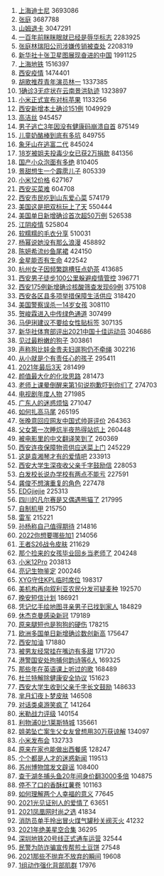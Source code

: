 1. [上海迪士尼](https://s.weibo.com//weibo?q=%E4%B8%8A%E6%B5%B7%E8%BF%AA%E5%A3%AB%E5%B0%BC&Refer=top) 3693086
2. [张庭](https://s.weibo.com//weibo?q=%E5%BC%A0%E5%BA%AD&Refer=top) 3687788
3. [山姆退卡](https://s.weibo.com//weibo?q=%23%E5%B1%B1%E5%A7%86%E9%80%80%E5%8D%A1%23&Refer=top) 3047291
4. [一百年前眯眯眼就已经是辱华标志](https://s.weibo.com//weibo?q=%23%E4%B8%80%E7%99%BE%E5%B9%B4%E5%89%8D%E7%9C%AF%E7%9C%AF%E7%9C%BC%E5%B0%B1%E5%B7%B2%E7%BB%8F%E6%98%AF%E8%BE%B1%E5%8D%8E%E6%A0%87%E5%BF%97%23&Refer=top) 2283925
5. [张庭林瑞阳公司涉嫌传销被查处](https://s.weibo.com//weibo?q=%23%E5%BC%A0%E5%BA%AD%E6%9E%97%E7%91%9E%E9%98%B3%E5%85%AC%E5%8F%B8%E6%B6%89%E5%AB%8C%E4%BC%A0%E9%94%80%E8%A2%AB%E6%9F%A5%E5%A4%84%23&Refer=top) 2208319
6. [新华社十张卫星图展现奋进的中国](https://s.weibo.com//weibo?q=%23%E6%96%B0%E5%8D%8E%E7%A4%BE%E5%8D%81%E5%BC%A0%E5%8D%AB%E6%98%9F%E5%9B%BE%E5%B1%95%E7%8E%B0%E5%A5%8B%E8%BF%9B%E7%9A%84%E4%B8%AD%E5%9B%BD%23&Refer=top) 1991125
7. [上海地铁](https://s.weibo.com//weibo?q=%E4%B8%8A%E6%B5%B7%E5%9C%B0%E9%93%81&Refer=top) 1516397
8. [西安疫情](https://s.weibo.com//weibo?q=%23%E8%A5%BF%E5%AE%89%E7%96%AB%E6%83%85%23&Refer=top) 1474401
9. [胡歌推荐青年演员林一](https://s.weibo.com//weibo?q=%23%E8%83%A1%E6%AD%8C%E6%8E%A8%E8%8D%90%E9%9D%92%E5%B9%B4%E6%BC%94%E5%91%98%E6%9E%97%E4%B8%80%23&Refer=top) 1337385
10. [1确诊3无症状在云南景洪轨迹](https://s.weibo.com//weibo?q=%231%E7%A1%AE%E8%AF%8A3%E6%97%A0%E7%97%87%E7%8A%B6%E5%9C%A8%E4%BA%91%E5%8D%97%E6%99%AF%E6%B4%AA%E8%BD%A8%E8%BF%B9%23&Refer=top) 1323897
11. [小米正式宣布对标苹果](https://s.weibo.com//weibo?q=%23%E5%B0%8F%E7%B1%B3%E6%AD%A3%E5%BC%8F%E5%AE%A3%E5%B8%83%E5%AF%B9%E6%A0%87%E8%8B%B9%E6%9E%9C%23&Refer=top) 1133256
12. [西安新增本土确诊151例](https://s.weibo.com//weibo?q=%23%E8%A5%BF%E5%AE%89%E6%96%B0%E5%A2%9E%E6%9C%AC%E5%9C%9F%E7%A1%AE%E8%AF%8A151%E4%BE%8B%23&Refer=top) 1049929
13. [高洁丝](https://s.weibo.com//weibo?q=%23%E9%AB%98%E6%B4%81%E4%B8%9D%23&Refer=top) 945457
14. [男子逃亡3年因没有健康码崩溃自首](https://s.weibo.com//weibo?q=%23%E7%94%B7%E5%AD%90%E9%80%83%E4%BA%A13%E5%B9%B4%E5%9B%A0%E6%B2%A1%E6%9C%89%E5%81%A5%E5%BA%B7%E7%A0%81%E5%B4%A9%E6%BA%83%E8%87%AA%E9%A6%96%23&Refer=top) 875149
15. [儿童奶酪棒到底有多坑](https://s.weibo.com//weibo?q=%23%E5%84%BF%E7%AB%A5%E5%A5%B6%E9%85%AA%E6%A3%92%E5%88%B0%E5%BA%95%E6%9C%89%E5%A4%9A%E5%9D%91%23&Refer=top) 849755
16. [象牙山在逃富二代](https://s.weibo.com//weibo?q=%23%E8%B1%A1%E7%89%99%E5%B1%B1%E5%9C%A8%E9%80%83%E5%AF%8C%E4%BA%8C%E4%BB%A3%23&Refer=top) 845024
17. [18岁被姐夫投毒少女已获2万捐款](https://s.weibo.com//weibo?q=%2318%E5%B2%81%E8%A2%AB%E5%A7%90%E5%A4%AB%E6%8A%95%E6%AF%92%E5%B0%91%E5%A5%B3%E5%B7%B2%E8%8E%B72%E4%B8%87%E6%8D%90%E6%AC%BE%23&Refer=top) 841356
18. [国产小众泡面有多绝](https://s.weibo.com//weibo?q=%23%E5%9B%BD%E4%BA%A7%E5%B0%8F%E4%BC%97%E6%B3%A1%E9%9D%A2%E6%9C%89%E5%A4%9A%E7%BB%9D%23&Refer=top) 810405
19. [景甜想生一个霹雳儿子](https://s.weibo.com//weibo?q=%23%E6%99%AF%E7%94%9C%E6%83%B3%E7%94%9F%E4%B8%80%E4%B8%AA%E9%9C%B9%E9%9B%B3%E5%84%BF%E5%AD%90%23&Refer=top) 805339
20. [小米12价格](https://s.weibo.com//weibo?q=%23%E5%B0%8F%E7%B1%B312%E4%BB%B7%E6%A0%BC%23&Refer=top) 627167
21. [西安买菜难](https://s.weibo.com//weibo?q=%E8%A5%BF%E5%AE%89%E4%B9%B0%E8%8F%9C%E9%9A%BE&Refer=top) 604708
22. [西安市民吃到山东爱心菜](https://s.weibo.com//weibo?q=%23%E8%A5%BF%E5%AE%89%E5%B8%82%E6%B0%91%E5%90%83%E5%88%B0%E5%B1%B1%E4%B8%9C%E7%88%B1%E5%BF%83%E8%8F%9C%23&Refer=top) 574179
23. [美国这是把双标玩上了天](https://s.weibo.com//weibo?q=%23%E7%BE%8E%E5%9B%BD%E8%BF%99%E6%98%AF%E6%8A%8A%E5%8F%8C%E6%A0%87%E7%8E%A9%E4%B8%8A%E4%BA%86%E5%A4%A9%23&Refer=top) 550444
24. [美国单日新增确诊首次超50万例](https://s.weibo.com//weibo?q=%23%E7%BE%8E%E5%9B%BD%E5%8D%95%E6%97%A5%E6%96%B0%E5%A2%9E%E7%A1%AE%E8%AF%8A%E9%A6%96%E6%AC%A1%E8%B6%8550%E4%B8%87%E4%BE%8B%23&Refer=top) 526538
25. [江阴疫情](https://s.weibo.com//weibo?q=%E6%B1%9F%E9%98%B4%E7%96%AB%E6%83%85&Refer=top) 525804
26. [软糯糯的毛衣分享](https://s.weibo.com//weibo?q=%23%E8%BD%AF%E7%B3%AF%E7%B3%AF%E7%9A%84%E6%AF%9B%E8%A1%A3%E5%88%86%E4%BA%AB%23&Refer=top) 510031
27. [杨幂说她没有那么浪漫](https://s.weibo.com//weibo?q=%23%E6%9D%A8%E5%B9%82%E8%AF%B4%E5%A5%B9%E6%B2%A1%E6%9C%89%E9%82%A3%E4%B9%88%E6%B5%AA%E6%BC%AB%23&Refer=top) 458892
28. [陈妍希流纱鱼尾裙](https://s.weibo.com//weibo?q=%23%E9%99%88%E5%A6%8D%E5%B8%8C%E6%B5%81%E7%BA%B1%E9%B1%BC%E5%B0%BE%E8%A3%99%23&Refer=top) 424150
29. [金星能否有生命](https://s.weibo.com//weibo?q=%23%E9%87%91%E6%98%9F%E8%83%BD%E5%90%A6%E6%9C%89%E7%94%9F%E5%91%BD%23&Refer=top) 422542
30. [杭州女子因频繁跳槽狂点奶茶](https://s.weibo.com//weibo?q=%23%E6%9D%AD%E5%B7%9E%E5%A5%B3%E5%AD%90%E5%9B%A0%E9%A2%91%E7%B9%81%E8%B7%B3%E6%A7%BD%E7%8B%82%E7%82%B9%E5%A5%B6%E8%8C%B6%23&Refer=top) 413685
31. [西安男子徒步100公里躲避疫情管控](https://s.weibo.com//weibo?q=%23%E8%A5%BF%E5%AE%89%E7%94%B7%E5%AD%90%E5%BE%92%E6%AD%A5100%E5%85%AC%E9%87%8C%E8%BA%B2%E9%81%BF%E7%96%AB%E6%83%85%E7%AE%A1%E6%8E%A7%23&Refer=top) 396771
32. [西安175例新增确诊核酸筛查发现69例](https://s.weibo.com//weibo?q=%23%E8%A5%BF%E5%AE%89175%E4%BE%8B%E6%96%B0%E5%A2%9E%E7%A1%AE%E8%AF%8A%E6%A0%B8%E9%85%B8%E7%AD%9B%E6%9F%A5%E5%8F%91%E7%8E%B069%E4%BE%8B%23&Refer=top) 375108
33. [西安各区县多项举措保障生活供应](https://s.weibo.com//weibo?q=%23%E8%A5%BF%E5%AE%89%E5%90%84%E5%8C%BA%E5%8E%BF%E5%A4%9A%E9%A1%B9%E4%B8%BE%E6%8E%AA%E4%BF%9D%E9%9A%9C%E7%94%9F%E6%B4%BB%E4%BE%9B%E5%BA%94%23&Refer=top) 318420
34. [美国警察误杀一14岁女孩](https://s.weibo.com//weibo?q=%23%E7%BE%8E%E5%9B%BD%E8%AD%A6%E5%AF%9F%E8%AF%AF%E6%9D%80%E4%B8%8014%E5%B2%81%E5%A5%B3%E5%AD%A9%23&Refer=top) 308110
35. [贺峻霖进入中传绿色通道](https://s.weibo.com//weibo?q=%23%E8%B4%BA%E5%B3%BB%E9%9C%96%E8%BF%9B%E5%85%A5%E4%B8%AD%E4%BC%A0%E7%BB%BF%E8%89%B2%E9%80%9A%E9%81%93%23&Refer=top) 307499
36. [马伊琍建议不要给女性贴标签](https://s.weibo.com//weibo?q=%23%E9%A9%AC%E4%BC%8A%E7%90%8D%E5%BB%BA%E8%AE%AE%E4%B8%8D%E8%A6%81%E7%BB%99%E5%A5%B3%E6%80%A7%E8%B4%B4%E6%A0%87%E7%AD%BE%23&Refer=top) 307135
37. [新华社体育部评出2021中国十佳运动员](https://s.weibo.com//weibo?q=%23%E6%96%B0%E5%8D%8E%E7%A4%BE%E4%BD%93%E8%82%B2%E9%83%A8%E8%AF%84%E5%87%BA2021%E4%B8%AD%E5%9B%BD%E5%8D%81%E4%BD%B3%E8%BF%90%E5%8A%A8%E5%91%98%23&Refer=top) 304686
38. [见过最粉嫩的狗子](https://s.weibo.com//weibo?q=%23%E8%A7%81%E8%BF%87%E6%9C%80%E7%B2%89%E5%AB%A9%E7%9A%84%E7%8B%97%E5%AD%90%23&Refer=top) 303861
39. [声称狗比娃金贵夫妇遛狗仍不牵绳](https://s.weibo.com//weibo?q=%23%E5%A3%B0%E7%A7%B0%E7%8B%97%E6%AF%94%E5%A8%83%E9%87%91%E8%B4%B5%E5%A4%AB%E5%A6%87%E9%81%9B%E7%8B%97%E4%BB%8D%E4%B8%8D%E7%89%B5%E7%BB%B3%23&Refer=top) 302216
40. [从小就是个有责任心的孩子](https://s.weibo.com//weibo?q=%23%E4%BB%8E%E5%B0%8F%E5%B0%B1%E6%98%AF%E4%B8%AA%E6%9C%89%E8%B4%A3%E4%BB%BB%E5%BF%83%E7%9A%84%E5%AD%A9%E5%AD%90%23&Refer=top) 295411
41. [2021年最后3天](https://s.weibo.com//weibo?q=%232021%E5%B9%B4%E6%9C%80%E5%90%8E3%E5%A4%A9%23&Refer=top) 281499
42. [颜值最大化的化妆思路](https://s.weibo.com//weibo?q=%23%E9%A2%9C%E5%80%BC%E6%9C%80%E5%A4%A7%E5%8C%96%E7%9A%84%E5%8C%96%E5%A6%86%E6%80%9D%E8%B7%AF%23&Refer=top) 281473
43. [老师上课晕倒醒来第1句说抱歉吓到你们了](https://s.weibo.com//weibo?q=%23%E8%80%81%E5%B8%88%E4%B8%8A%E8%AF%BE%E6%99%95%E5%80%92%E9%86%92%E6%9D%A5%E7%AC%AC1%E5%8F%A5%E8%AF%B4%E6%8A%B1%E6%AD%89%E5%90%93%E5%88%B0%E4%BD%A0%E4%BB%AC%E4%BA%86%23&Refer=top) 274703
44. [电视剧年度人物](https://s.weibo.com//weibo?q=%23%E7%94%B5%E8%A7%86%E5%89%A7%E5%B9%B4%E5%BA%A6%E4%BA%BA%E7%89%A9%23&Refer=top) 271985
45. [广东人的迷惑烦恼](https://s.weibo.com//weibo?q=%E5%B9%BF%E4%B8%9C%E4%BA%BA%E7%9A%84%E8%BF%B7%E6%83%91%E7%83%A6%E6%81%BC&Refer=top) 271047
46. [如何扎高马尾](https://s.weibo.com//weibo?q=%23%E5%A6%82%E4%BD%95%E6%89%8E%E9%AB%98%E9%A9%AC%E5%B0%BE%23&Refer=top) 265195
47. [张晚意回应网友中国式帅哥评价](https://s.weibo.com//weibo?q=%23%E5%BC%A0%E6%99%9A%E6%84%8F%E5%9B%9E%E5%BA%94%E7%BD%91%E5%8F%8B%E4%B8%AD%E5%9B%BD%E5%BC%8F%E5%B8%85%E5%93%A5%E8%AF%84%E4%BB%B7%23&Refer=top) 264363
48. [父女第一次睡炕半夜热得站炕上](https://s.weibo.com//weibo?q=%23%E7%88%B6%E5%A5%B3%E7%AC%AC%E4%B8%80%E6%AC%A1%E7%9D%A1%E7%82%95%E5%8D%8A%E5%A4%9C%E7%83%AD%E5%BE%97%E7%AB%99%E7%82%95%E4%B8%8A%23&Refer=top) 260448
49. [被电影里的中文翻译笑到了](https://s.weibo.com//weibo?q=%23%E8%A2%AB%E7%94%B5%E5%BD%B1%E9%87%8C%E7%9A%84%E4%B8%AD%E6%96%87%E7%BF%BB%E8%AF%91%E7%AC%91%E5%88%B0%E4%BA%86%23&Refer=top) 260369
50. [西安连夜保障物资供应送菜上门](https://s.weibo.com//weibo?q=%23%E8%A5%BF%E5%AE%89%E8%BF%9E%E5%A4%9C%E4%BF%9D%E9%9A%9C%E7%89%A9%E8%B5%84%E4%BE%9B%E5%BA%94%E9%80%81%E8%8F%9C%E4%B8%8A%E9%97%A8%23&Refer=top) 245229
51. [这是袁湘琴才有的爱情吧](https://s.weibo.com//weibo?q=%23%E8%BF%99%E6%98%AF%E8%A2%81%E6%B9%98%E7%90%B4%E6%89%8D%E6%9C%89%E7%9A%84%E7%88%B1%E6%83%85%E5%90%A7%23&Refer=top) 233913
52. [西安大学生深夜收父亲千字鼓励信](https://s.weibo.com//weibo?q=%23%E8%A5%BF%E5%AE%89%E5%A4%A7%E5%AD%A6%E7%94%9F%E6%B7%B1%E5%A4%9C%E6%94%B6%E7%88%B6%E4%BA%B2%E5%8D%83%E5%AD%97%E9%BC%93%E5%8A%B1%E4%BF%A1%23&Refer=top) 228053
53. [白发校长说办学校有两点不能亏](https://s.weibo.com//weibo?q=%23%E7%99%BD%E5%8F%91%E6%A0%A1%E9%95%BF%E8%AF%B4%E5%8A%9E%E5%AD%A6%E6%A0%A1%E6%9C%89%E4%B8%A4%E7%82%B9%E4%B8%8D%E8%83%BD%E4%BA%8F%23&Refer=top) 227591
54. [龚俊不想演重复的角色](https://s.weibo.com//weibo?q=%23%E9%BE%9A%E4%BF%8A%E4%B8%8D%E6%83%B3%E6%BC%94%E9%87%8D%E5%A4%8D%E7%9A%84%E8%A7%92%E8%89%B2%23&Refer=top) 227478
55. [EDGjiejie](https://s.weibo.com//weibo?q=EDGjiejie&Refer=top) 225313
56. [四川的凡尔赛是又偶遇熊猫了](https://s.weibo.com//weibo?q=%23%E5%9B%9B%E5%B7%9D%E7%9A%84%E5%87%A1%E5%B0%94%E8%B5%9B%E6%98%AF%E5%8F%88%E5%81%B6%E9%81%87%E7%86%8A%E7%8C%AB%E4%BA%86%23&Refer=top) 217995
57. [自制机甲](https://s.weibo.com//weibo?q=%E8%87%AA%E5%88%B6%E6%9C%BA%E7%94%B2&Refer=top) 215750
58. [雷军](https://s.weibo.com//weibo?q=%E9%9B%B7%E5%86%9B&Refer=top) 215221
59. [孙杨称自己值得期待](https://s.weibo.com//weibo?q=%23%E5%AD%99%E6%9D%A8%E7%A7%B0%E8%87%AA%E5%B7%B1%E5%80%BC%E5%BE%97%E6%9C%9F%E5%BE%85%23&Refer=top) 214816
60. [2022你想要哪些加1](https://s.weibo.com//weibo?q=%232022%E4%BD%A0%E6%83%B3%E8%A6%81%E5%93%AA%E4%BA%9B%E5%8A%A01%23&Refer=top) 214056
61. [王者S26战令皮肤](https://s.weibo.com//weibo?q=%23%E7%8E%8B%E8%80%85S26%E6%88%98%E4%BB%A4%E7%9A%AE%E8%82%A4%23&Refer=top) 211629
62. [那个捡来的女孩毕业回乡当老师了](https://s.weibo.com//weibo?q=%23%E9%82%A3%E4%B8%AA%E6%8D%A1%E6%9D%A5%E7%9A%84%E5%A5%B3%E5%AD%A9%E6%AF%95%E4%B8%9A%E5%9B%9E%E4%B9%A1%E5%BD%93%E8%80%81%E5%B8%88%E4%BA%86%23&Refer=top) 204248
63. [小米12Pro](https://s.weibo.com//weibo?q=%E5%B0%8F%E7%B1%B312Pro&Refer=top) 203813
64. [亮记生物鉴定](https://s.weibo.com//weibo?q=%E4%BA%AE%E8%AE%B0%E7%94%9F%E7%89%A9%E9%89%B4%E5%AE%9A&Refer=top) 200246
65. [XYG守住KPL临时席位](https://s.weibo.com//weibo?q=%23XYG%E5%AE%88%E4%BD%8FKPL%E4%B8%B4%E6%97%B6%E5%B8%AD%E4%BD%8D%23&Refer=top) 198317
66. [美机构再向叙利亚农民分发可疑麦种](https://s.weibo.com//weibo?q=%23%E7%BE%8E%E6%9C%BA%E6%9E%84%E5%86%8D%E5%90%91%E5%8F%99%E5%88%A9%E4%BA%9A%E5%86%9C%E6%B0%91%E5%88%86%E5%8F%91%E5%8F%AF%E7%96%91%E9%BA%A6%E7%A7%8D%23&Refer=top) 192570
67. [晚安短信计划](https://s.weibo.com//weibo?q=%23%E6%99%9A%E5%AE%89%E7%9F%AD%E4%BF%A1%E8%AE%A1%E5%88%92%23&Refer=top) 186921
68. [凭记忆手绘地图寻亲男子已找到家人](https://s.weibo.com//weibo?q=%23%E5%87%AD%E8%AE%B0%E5%BF%86%E6%89%8B%E7%BB%98%E5%9C%B0%E5%9B%BE%E5%AF%BB%E4%BA%B2%E7%94%B7%E5%AD%90%E5%B7%B2%E6%89%BE%E5%88%B0%E5%AE%B6%E4%BA%BA%23&Refer=top) 184829
69. [休杰克曼感染新冠](https://s.weibo.com//weibo?q=%23%E4%BC%91%E6%9D%B0%E5%85%8B%E6%9B%BC%E6%84%9F%E6%9F%93%E6%96%B0%E5%86%A0%23&Refer=top) 179189
70. [原来腿短也是狗狗的硬伤](https://s.weibo.com//weibo?q=%23%E5%8E%9F%E6%9D%A5%E8%85%BF%E7%9F%AD%E4%B9%9F%E6%98%AF%E7%8B%97%E7%8B%97%E7%9A%84%E7%A1%AC%E4%BC%A4%23&Refer=top) 178215
71. [欧洲多国单日新增确诊数创新高](https://s.weibo.com//weibo?q=%23%E6%AC%A7%E6%B4%B2%E5%A4%9A%E5%9B%BD%E5%8D%95%E6%97%A5%E6%96%B0%E5%A2%9E%E7%A1%AE%E8%AF%8A%E6%95%B0%E5%88%9B%E6%96%B0%E9%AB%98%23&Refer=top) 175647
72. [西安加油](https://s.weibo.com//weibo?q=%23%E8%A5%BF%E5%AE%89%E5%8A%A0%E6%B2%B9%23&Refer=top) 171880
73. [被男友经常挂在嘴边有多甜](https://s.weibo.com//weibo?q=%23%E8%A2%AB%E7%94%B7%E5%8F%8B%E7%BB%8F%E5%B8%B8%E6%8C%82%E5%9C%A8%E5%98%B4%E8%BE%B9%E6%9C%89%E5%A4%9A%E7%94%9C%23&Refer=top) 171720
74. [港警国安处拘捕何韵诗等6人](https://s.weibo.com//weibo?q=%23%E6%B8%AF%E8%AD%A6%E5%9B%BD%E5%AE%89%E5%A4%84%E6%8B%98%E6%8D%95%E4%BD%95%E9%9F%B5%E8%AF%97%E7%AD%896%E4%BA%BA%23&Refer=top) 169325
75. [那些年在英语课上听过的歌](https://s.weibo.com//weibo?q=%23%E9%82%A3%E4%BA%9B%E5%B9%B4%E5%9C%A8%E8%8B%B1%E8%AF%AD%E8%AF%BE%E4%B8%8A%E5%90%AC%E8%BF%87%E7%9A%84%E6%AD%8C%23&Refer=top) 168489
76. [杜兰特解除健康安全协议](https://s.weibo.com//weibo?q=%E6%9D%9C%E5%85%B0%E7%89%B9%E8%A7%A3%E9%99%A4%E5%81%A5%E5%BA%B7%E5%AE%89%E5%85%A8%E5%8D%8F%E8%AE%AE&Refer=top) 151623
77. [西安大学生收到父亲千字长文鼓励](https://s.weibo.com//weibo?q=%23%E8%A5%BF%E5%AE%89%E5%A4%A7%E5%AD%A6%E7%94%9F%E6%94%B6%E5%88%B0%E7%88%B6%E4%BA%B2%E5%8D%83%E5%AD%97%E9%95%BF%E6%96%87%E9%BC%93%E5%8A%B1%23&Refer=top) 148633
78. [芈月幻夜卜梦皮肤](https://s.weibo.com//weibo?q=%23%E8%8A%88%E6%9C%88%E5%B9%BB%E5%A4%9C%E5%8D%9C%E6%A2%A6%E7%9A%AE%E8%82%A4%23&Refer=top) 146508
79. [对话类桌游笑疯了](https://s.weibo.com//weibo?q=%E5%AF%B9%E8%AF%9D%E7%B1%BB%E6%A1%8C%E6%B8%B8%E7%AC%91%E7%96%AF%E4%BA%86&Refer=top) 141264
80. [米勒战力评级](https://s.weibo.com//weibo?q=%23%E7%B1%B3%E5%8B%92%E6%88%98%E5%8A%9B%E8%AF%84%E7%BA%A7%23&Refer=top) 140154
81. [利物浦0比1莱斯特城](https://s.weibo.com//weibo?q=%23%E5%88%A9%E7%89%A9%E6%B5%A60%E6%AF%941%E8%8E%B1%E6%96%AF%E7%89%B9%E5%9F%8E%23&Refer=top) 135661
82. [姐弟坠亡案生父女友曾想用30万获谅解](https://s.weibo.com//weibo?q=%23%E5%A7%90%E5%BC%9F%E5%9D%A0%E4%BA%A1%E6%A1%88%E7%94%9F%E7%88%B6%E5%A5%B3%E5%8F%8B%E6%9B%BE%E6%83%B3%E7%94%A830%E4%B8%87%E8%8E%B7%E8%B0%85%E8%A7%A3%23&Refer=top) 134097
83. [小米发布会](https://s.weibo.com//weibo?q=%E5%B0%8F%E7%B1%B3%E5%8F%91%E5%B8%83%E4%BC%9A&Refer=top) 132733
84. [原来在家也能做出西餐感](https://s.weibo.com//weibo?q=%23%E5%8E%9F%E6%9D%A5%E5%9C%A8%E5%AE%B6%E4%B9%9F%E8%83%BD%E5%81%9A%E5%87%BA%E8%A5%BF%E9%A4%90%E6%84%9F%23&Refer=top) 128247
85. [个个都是人才的迷惑新闻](https://s.weibo.com//weibo?q=%23%E4%B8%AA%E4%B8%AA%E9%83%BD%E6%98%AF%E4%BA%BA%E6%89%8D%E7%9A%84%E8%BF%B7%E6%83%91%E6%96%B0%E9%97%BB%23&Refer=top) 119513
86. [苏州博物馆发文辟谣](https://s.weibo.com//weibo?q=%23%E8%8B%8F%E5%B7%9E%E5%8D%9A%E7%89%A9%E9%A6%86%E5%8F%91%E6%96%87%E8%BE%9F%E8%B0%A3%23&Refer=top) 108400
87. [查干湖冬捕头鱼20年间身价翻3000多倍](https://s.weibo.com//weibo?q=%23%E6%9F%A5%E5%B9%B2%E6%B9%96%E5%86%AC%E6%8D%95%E5%A4%B4%E9%B1%BC20%E5%B9%B4%E9%97%B4%E8%BA%AB%E4%BB%B7%E7%BF%BB3000%E5%A4%9A%E5%80%8D%23&Refer=top) 104875
88. [停不了口的香酥红薯卷](https://s.weibo.com//weibo?q=%23%E5%81%9C%E4%B8%8D%E4%BA%86%E5%8F%A3%E7%9A%84%E9%A6%99%E9%85%A5%E7%BA%A2%E8%96%AF%E5%8D%B7%23&Refer=top) 101163
89. [如何理解两个人幸福的意义](https://s.weibo.com//weibo?q=%23%E5%A6%82%E4%BD%95%E7%90%86%E8%A7%A3%E4%B8%A4%E4%B8%AA%E4%BA%BA%E5%B9%B8%E7%A6%8F%E7%9A%84%E6%84%8F%E4%B9%89%23&Refer=top) 77645
90. [2021光见证别人的爱情了](https://s.weibo.com//weibo?q=%232021%E5%85%89%E8%A7%81%E8%AF%81%E5%88%AB%E4%BA%BA%E7%9A%84%E7%88%B1%E6%83%85%E4%BA%86%23&Refer=top) 63651
91. [2021凤凰网时尚之选](https://s.weibo.com//weibo?q=2021%E5%87%A4%E5%87%B0%E7%BD%91%E6%97%B6%E5%B0%9A%E4%B9%8B%E9%80%89&Refer=top) 41834
92. [消防员单手拎出冒火煤气罐秒关阀灭火](https://s.weibo.com//weibo?q=%23%E6%B6%88%E9%98%B2%E5%91%98%E5%8D%95%E6%89%8B%E6%8B%8E%E5%87%BA%E5%86%92%E7%81%AB%E7%85%A4%E6%B0%94%E7%BD%90%E7%A7%92%E5%85%B3%E9%98%80%E7%81%AD%E7%81%AB%23&Refer=top) 41232
93. [2021年绝美星空合集](https://s.weibo.com//weibo?q=%232021%E5%B9%B4%E7%BB%9D%E7%BE%8E%E6%98%9F%E7%A9%BA%E5%90%88%E9%9B%86%23&Refer=top) 36295
94. [深圳地铁20号线正式通车运营](https://s.weibo.com//weibo?q=%23%E6%B7%B1%E5%9C%B3%E5%9C%B0%E9%93%8120%E5%8F%B7%E7%BA%BF%E6%AD%A3%E5%BC%8F%E9%80%9A%E8%BD%A6%E8%BF%90%E8%90%A5%23&Refer=top) 32544
95. [民警为防诈骗宣传帮煎土豆饼](https://s.weibo.com//weibo?q=%23%E6%B0%91%E8%AD%A6%E4%B8%BA%E9%98%B2%E8%AF%88%E9%AA%97%E5%AE%A3%E4%BC%A0%E5%B8%AE%E7%85%8E%E5%9C%9F%E8%B1%86%E9%A5%BC%23&Refer=top) 27548
96. [2021那些不抛弃不放弃的瞬间](https://s.weibo.com//weibo?q=%232021%E9%82%A3%E4%BA%9B%E4%B8%8D%E6%8A%9B%E5%BC%83%E4%B8%8D%E6%94%BE%E5%BC%83%E7%9A%84%E7%9E%AC%E9%97%B4%23&Refer=top) 19608
97. [1组动作强化背部肌群](https://s.weibo.com//weibo?q=%231%E7%BB%84%E5%8A%A8%E4%BD%9C%E5%BC%BA%E5%8C%96%E8%83%8C%E9%83%A8%E8%82%8C%E7%BE%A4%23&Refer=top) 17976
